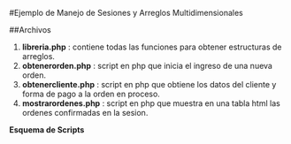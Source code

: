 #Ejemplo de Manejo de Sesiones y Arreglos Multidimensionales

##Archivos

1. **libreria.php** : contiene todas las funciones para obtener estructuras de arreglos.
2. **obtenerorden.php** : script en php que inicia el ingreso de una nueva orden.
3. **obtenercliente.php** : script en php que obtiene los datos del cliente y forma de pago a la orden en proceso.
4. **mostrarordenes.php** : script en php que muestra en una tabla html las ordenes confirmadas en la sesion.

**Esquema de Scripts**
